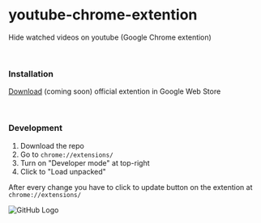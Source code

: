 # youtube-chrome-extention
Hide watched videos on youtube (Google Chrome extention)

&nbsp;
  
### Installation
[Download]() (coming soon) official extention in Google Web Store
  
&nbsp;
  
### Development

1. Download the repo
2. Go to ```chrome://extensions/```
3. Turn on "Developer mode" at top-right
4. Click to "Load unpacked"
  
After every change you have to click to update button on the extention at ```chrome://extensions/```

![GitHub Logo](/instruction.png)
